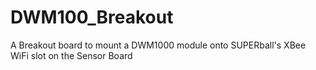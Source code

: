 # DWM100_Breakout
A Breakout board to mount a DWM1000 module onto SUPERball's XBee WiFi slot on the Sensor Board

